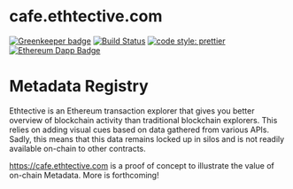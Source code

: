 # cafe.ethtective.com

[![Greenkeeper badge](https://badges.greenkeeper.io/ethtective/cafe.svg)](https://greenkeeper.io/) [![Build Status](https://travis-ci.com/ethtective/cafe.svg?branch=master)](https://travis-ci.com/ethtective/cafe) [![code style: prettier](https://img.shields.io/badge/code_style-prettier-ff69b4.svg)](https://github.com/prettier/prettier) [![Ethereum Dapp Badge](https://img.shields.io/badge/web3-app-00ffd9.svg?longcache=true&logo=Ethereum&logoColor=white&style=flat&logoWidth=12)](http://www.ethereum.org)

# Metadata Registry

Ethtective is an Ethereum transaction explorer that gives you better overview of blockchain activity than traditional blockchain explorers. This relies on adding visual cues based on data gathered from various APIs. Sadly, this means that this data remains locked up in silos and is not readily available on-chain to other contracts. 

https://cafe.ethtective.com is a proof of concept to illustrate the value of on-chain Metadata. More is forthcoming!
